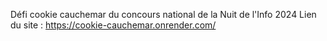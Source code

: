 Défi cookie cauchemar du concours national de la Nuit de l'Info 2024
Lien du site : https://cookie-cauchemar.onrender.com/
